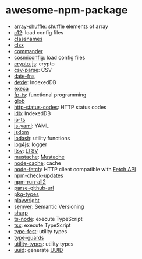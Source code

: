 # awesome-npm-package

- [array-shuffle](https://www.npmjs.com/package/array-shuffle): shuffle elements of array
- [c12](https://www.npmjs.com/package/c12): load config files
- [classnames](https://www.npmjs.com/package/classnames)
- [clsx](https://www.npmjs.com/package/clsx)
- [commander](https://www.npmjs.com/package/commander)
- [cosmiconfig](https://www.npmjs.com/package/cosmiconfig): load config files
- [crypto-js](https://www.npmjs.com/package/crypto-js): crypto
- [csv-parse](https://www.npmjs.com/package/csv-parse): CSV
- [date-fns](https://www.npmjs.com/package/date-fns)
- [dexie](https://www.npmjs.com/package/dexie): IndexedDB
- [execa](https://www.npmjs.com/package/execa)
- [fp-ts](https://www.npmjs.com/package/fp-ts): functional programming
- [glob](https://www.npmjs.com/package/glob)
- [http-status-codes](https://www.npmjs.com/package/http-status-codes): HTTP status codes
- [idb](https://www.npmjs.com/package/idb): IndexedDB
- [io-ts](https://www.npmjs.com/package/io-ts)
- [js-yaml](https://www.npmjs.com/package/js-yaml): YAML
- [jsdom](https://www.npmjs.com/package/jsdom)
- [lodash](https://www.npmjs.com/package/lodash): utility functions
- [log4js](https://www.npmjs.com/package/log4js): logger
- [ltsv](https://www.npmjs.com/package/ltsv): [LTSV](http://ltsv.org/)
- [mustache](https://www.npmjs.com/package/mustache): [Mustache](https://mustache.github.io/)
- [node-cache](https://www.npmjs.com/package/node-cache): cache
- [node-fetch](https://www.npmjs.com/package/node-fetch): HTTP client compatible with [Fetch API](https://developer.mozilla.org/en-US/docs/Web/API/Fetch_API)
- [npm-check-updates](https://www.npmjs.com/package/npm-check-updates)
- [npm-run-all2](https://www.npmjs.com/package/npm-run-all2)
- [parse-github-url](https://www.npmjs.com/package/parse-github-url)
- [pkg-types](https://www.npmjs.com/package/pkg-types)
- [playwright](https://www.npmjs.com/package/playwright)
- [semver](https://www.npmjs.com/package/semver): Semantic Versioning
- [sharp](https://www.npmjs.com/package/sharp)
- [ts-node](https://www.npmjs.com/package/ts-node): execute TypeScript
- [tsx](https://www.npmjs.com/package/tsx): execute TypeScript
- [type-fest](https://www.npmjs.com/package/type-fest): utility types
- [type-guards](https://www.npmjs.com/package/type-guards)
- [utility-types](https://www.npmjs.com/package/utility-types): utility types
- [uuid](https://www.npmjs.com/package/uuid): generate [UUID](https://en.wikipedia.org/wiki/Universally_unique_identifier)
  

